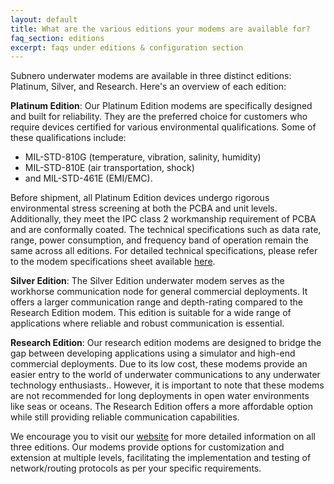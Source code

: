 ```yaml
---
layout: default
title: What are the various editions your modems are available for?
faq_section: editions
excerpt: faqs under editions & configuration section
---
```


Subnero underwater modems are available in three distinct editions: Platinum, Silver, and Research. Here's an overview of each edition:

**Platinum Edition**: Our Platinum Edition modems are specifically designed and built for reliability. They are the preferred choice for customers who require devices certified for various environmental qualifications. Some of these qualifications include:
- MIL-STD-810G (temperature, vibration, salinity, humidity)
- MIL-STD-810E (air transportation, shock)
- and MIL-STD-461E (EMI/EMC).

Before shipment, all Platinum Edition devices undergo rigorous environmental stress screening at both the PCBA and unit levels. Additionally, they meet the IPC class 2 workmanship requirement of PCBA and are conformally coated. The technical specifications such as data rate, range, power consumption, and frequency band of operation remain the same across all editions. For detailed technical specifications, please refer to the modem specifications sheet available [here](https://subnero.com/quicklinks/).

**Silver Edition**: The Silver Edition underwater modem serves as the workhorse communication node for general commercial deployments. It offers a larger communication range and depth-rating compared to the Research Edition modem. This edition is suitable for a wide range of applications where reliable and robust communication is essential.

**Research Edition**: Our research edition modems are designed to bridge the gap between developing applications using a simulator and high-end commercial deployments. Due to its low cost, these modems provide an easier entry to the world of underwater communications to any underwater technology enthusiasts.. However, it is important to note that these modems are not recommended for long deployments in open water environments like seas or oceans. The Research Edition offers a more affordable option while still providing reliable communication capabilities.

We encourage you to visit our [website](https://subnero.com/products/modem.html) for more detailed information on all three editions. Our modems provide options for customization and extension at multiple levels, facilitating the implementation and testing of network/routing protocols as per your specific requirements.
